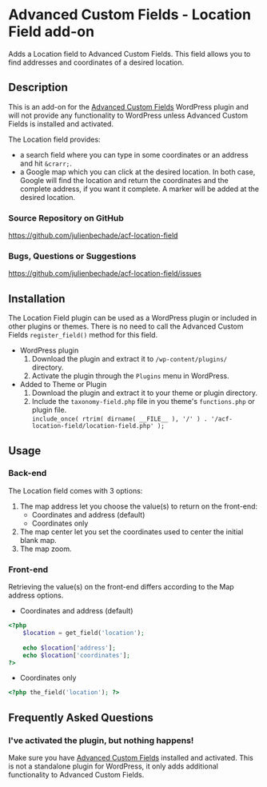 ﻿Advanced Custom Fields - Location Field add-on
==============================================

Adds a Location field to Advanced Custom Fields. This field allows you to find addresses and coordinates of a desired location.

Description
-----------

This is an add-on for the [Advanced Custom Fields](http://wordpress.org/extend/plugins/advanced-custom-fields/)
WordPress plugin and will not provide any functionality to WordPress unless Advanced Custom Fields is installed
and activated.

The Location field provides:
- a search field where you can type in some coordinates or an address and hit `&crarr;`. 
- a Google map which you can click at the desired location.
In both case, Google will find the location and return the coordinates and the complete address, if you want it complete. A marker will be added at the desired location.

### Source Repository on GitHub
https://github.com/julienbechade/acf-location-field

### Bugs, Questions or Suggestions
https://github.com/julienbechade/acf-location-field/issues

Installation
------------

The Location Field plugin can be used as a WordPress plugin or included in other plugins or themes.
There is no need to call the Advanced Custom Fields `register_field()` method for this field.

* WordPress plugin
	1. Download the plugin and extract it to `/wp-content/plugins/` directory.
	2. Activate the plugin through the `Plugins` menu in WordPress.
* Added to Theme or Plugin
	1. Download the plugin and extract it to your theme or plugin directory.
	2. Include the `taxonomy-field.php` file in you theme's `functions.php` or plugin file.  
	   `include_once( rtrim( dirname( __FILE__ ), '/' ) . '/acf-location-field/location-field.php' );`

Usage
-----

### Back-end

The Location field comes with 3 options:
1. The map address let you choose the value(s) to return on the front-end:
	- Coordinates and address (default)
	- Coordinates only
2. The map center let you set the coordinates used to center the initial blank map.
3. The map zoom.

### Front-end

Retrieving the value(s) on the front-end differs according to the Map address options.
- Coordinates and address (default)
``` php
<?php
	$location = get_field('location');
	
	echo $location['address'];
	echo $location['coordinates'];
?>
```
- Coordinates only
``` php
<?php the_field('location'); ?>
```

Frequently Asked Questions
--------------------------

### I've activated the plugin, but nothing happens!

Make sure you have [Advanced Custom Fields](http://wordpress.org/extend/plugins/advanced-custom-fields/) installed and
activated. This is not a standalone plugin for WordPress, it only adds additional functionality to Advanced Custom Fields.